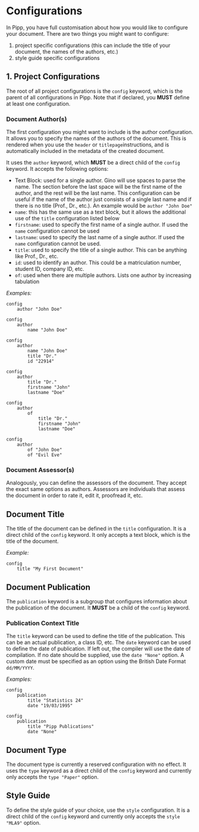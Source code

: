 # Configurations

In Pipp, you have full customisation about how you would like to configure your document. 
There are two things you might want to configure:

1. project specific configurations (this can include the title of your document, the names of the authors, etc.)
2. style guide specific configurations

## 1. Project Configurations

The root of all project configurations is the `config` keyword, which is the parent of all configurations in Pipp. 
Note that if declared, you **MUST** define at least one configuration.

### Document Author(s)

The first configuration you might want to include is the author configuration. It allows you to specify the names of 
the authors of the document. This is rendered when you use the `header` or `titlepage`instructions, and is
automatically included in the metadata of the created document.

It uses the `author` keyword, which **MUST** be a direct child of the `config` keyword. 
It accepts the following options:

- Text Block: used for a single author. Gino will use spaces to parse the name. The section before the last space will be the first name of the author, and the rest will be the last name. This configuration can be useful if the name of the author just consists of a single last name and if there is no title (Prof., Dr., etc.). An example would be `author "John Doe"`
- `name`: this has the same use as a text block, but it allows the additional use of the `title` configuration listed below
- `firstname`: used to specify the first name of a single author. If used the `name` configuration cannot be used
- `lastname`: used to specify the last name of a single author. If used the `name` configuration cannot be used.
- `title`: used to specify the title of a single author. This can be anything like Prof., Dr., etc.
- `id`: used to identify an author. This could be a matriculation number, student ID, company ID, etc.
- `of`: used when there are multiple authors. Lists one author by increasing tabulation

_Examples:_

```
config
	author "John Doe"
```
```
config
	author
 		name "John Doe"
```
```
config
	author
 		name "John Doe"
 		title "Dr."
 		id "22914"
```
```
config
	author
 		title "Dr."
 		firstname "John"
		lastname "Doe"
```
```
config
	author
		of
 			title "Dr."
 			firstname "John"
			lastname "Doe"
```
```
config
	author
		of "John Doe"
		of "Evil Eve"
```

### Document Assessor(s)

Analogously, you can define the assessors of the document. They accept the exact same options as authors.
Assessors are individuals that assess the document in order to rate it, edit it, proofread it, etc.

## Document Title

The title of the document can be defined in the `title` configuration. It is a direct child of the `config` keyword.
It only accepts a text block, which is the title of the document.

_Example:_
```
config
	title "My First Document"
```

## Document Publication

The `publication` keyword is a subgroup that configures information about the publication of the document. 
It **MUST** be a child of the `config` keyword.

### Publication Context Title

The `title` keyword can be used to define the title of the publication. This can be an actual publication, a class ID, 
etc. The `date` keyword can be used to define the date of publication. If left out, the compiler will use the date of 
compilation. If no date should be supplied, use the `date "None"` option. A custom date must be specified as an option 
using the British Date Format `dd/MM/YYYY`.

_Examples:_
```
config
	publication
		title "Statistics 24"
		date "19/03/1995"
```
```
config
	publication
		title "Pipp Publications"
		date "None"
```

## Document Type

The document type is currently a reserved configuration with no effect. 
It uses the `type` keyword as a direct child of the `config` keyword and currently only accepts the `type "Paper"` 
option.

## Style Guide

To define the style guide of your choice, use the `style` configuration. It is a direct child of the `config` keyword 
and currently only accepts the `style "MLA9"` option.